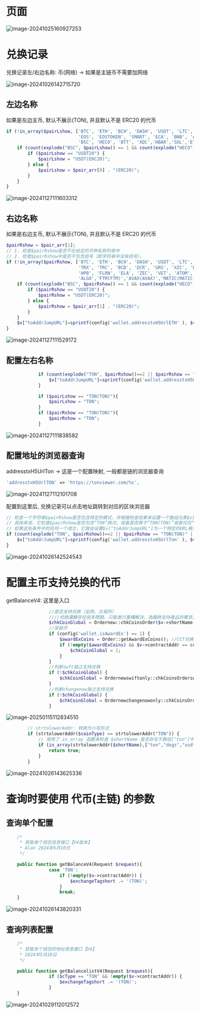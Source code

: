 # 页面

![image-20241025160927253](../../../picture/image-20241024151914253.png)



# 兑换记录

兑换记录左/右边名称: 币(网络) -> 如果是主链币不需要加网络



![image-20241026142715720](../../../picture/image-20241026142715720.png)

## 左边名称

如果是左边主币, 默认不展示(TON), 并且默认不是 ERC20 的代币

```php
if (!in_array($pairLshow, ['BTC', 'ETH', 'BCH', 'DASH', 'USDT', 'LTC', 'DGB', 'ETC', 'XRP', 'CMT', 'XLM', 'BTX', 'BTG', 'DOGE', 'TRX', 'TRC', 'BCD', 'DCR', 'GRS', 'XZC',
                           'EOS', 'EOSTOKEN', 'SMART', 'ECA', 'BNB', 'ADA', 'BSV', 'PTN', 'XVG(XVG)', 'WTC', 'HPB', 'FLRN', 'ELA', 'ZEC', 'VET', 'ATOM', 'XTZ', 'DOT', 'THETA', 'KSM', 'BCHA',
                           'BSC', 'HECO', 'BTT', 'XDC','HBAR','SOL','ETHF','ETHW','ALGO','FTM(FTM)','AVAX(AVAX)','MATIC(MATIC)','CRO',"ARB","TON"])&&count(explode("(",$pairLshow))!=2) {
    if (count(explode("BSC", $pairLshow)) == 1 && count(explode("HECO", $pairLshow)) == 1) {
        if ($pairLshow == "USDT20") {
            $pairLshow = "USDT(ERC20)";
        } else {
            $pairLshow = $pair_arr[0] . "(ERC20)";
        }
    }          
}
```

![image-20241127111603312](../../../picture/image-20241127111603312.png)



## 右边名称

如果是右边主币, 默认不展示(TON), 并且默认不是 ERC20 的代币

```php
$pairRshow = $pair_arr[1];
// 1. 检查$pairRshow是否不在给定的币种名称列表中
// 2. 检查$pairRshow中是否不包含括号（即字符串中没有括号）。
if (!in_array($pairRshow, ['BTC', 'ETH', 'BCH', 'DASH', 'USDT', 'LTC', 'DGB', 'ETC', 'XRP', 'CMT', 'XLM', 'BTX', 'BTG', 'DOGE',
                           'TRX', 'TRC', 'BCD', 'DCR', 'GRS', 'XZC', 'EOS', 'EOSTOKEN', 'SMART', 'ECA', 'BNB', 'ADA', 'BSV', 'PTN', 'XVG(XVG)', 'WTC',
                           'HPB', 'FLRN', 'ELA', 'ZEC', 'VET', 'ATOM', 'XTZ', 'DOT', 'THETA', 'KSM', 'BCHA', 'BSC', 'HECO', 'BTT', 'XDC','HBAR','SOL','ETHF','ETHW',"ARB",
                           'ALGO','FTM(FTM)','AVAX(AVAX)','MATIC(MATIC)','WETH(MATIC)','CRO','TON'])&&count(explode("(",$pairRshow))==1) {
    if (count(explode("BSC", $pairRshow)) == 1 && count(explode("HECO", $pairRshow)) == 1) {
        if ($pairRshow == "USDT20") {
            $pairRshow = "USDT(ERC20)";
        } else {
            $pairRshow = $pair_arr[1] . "(ERC20)";
        }
    }
    $v["toAddrJumpURL"]=sprintf(config('wallet.addresstxH5UrlETH' ), $v["receiptAddr"]);
}
```

![image-20241127111529172](../../../picture/image-20241127111529172.png)

## 配置左右名称

```php
            if (count(explode("TON", $pairRshow))==2 || $pairRshow == "TON(TON)" || $pairRshow == "TON") {
                $v["toAddrJumpURL"]=sprintf(config('wallet.addresstxH5UrlTON' ), $v["receiptAddr"]);
            }

            if ($pairLshow == "TON(TON)"){
                $pairLshow = "TON";
            }
            if ($pairRshow == "TON(TON)"){
                $pairRshow = "TON";
            }
```

![image-20241127111838582](../../../picture/image-20241127111838582.png)



## 配置地址的浏览器查询

 addresstxH5UrlTon -> 这是一个配置映射, 一般都是链的浏览器查询

```php
'addresstxH5UrlTON' => 'https://tonviewer.com/%s',
```

![image-20241127112101708](../../../picture/image-20241127112101708.png)



配置到这里后, 兑换记录可以点击地址跳转到对应的区块浏览器

```php
// 检查一个字符串$pairRshow是否包含特定的模式，并根据检查结果来设置一个数组元素$v["toAddrJumpURL"]的值。
// 具体来说，它检查$pairRshow是否包含“TON”两次，或者是否等于“TON(TON)”或者仅仅“TON”。
// 如果这些条件中的任何一个成立，它就会设置$v["toAddrJumpURL"]为一个特定的URL格式化字符串。
if (count(explode("TON", $pairRshow))==2 || $pairRshow == "TON(TON)" || $pairRshow == "TON") {
    $v["toAddrJumpURL"]=sprintf(config('wallet.addresstxH5UrlTon' ), $v["receiptAddr"]);
}
```

![image-20241026142524543](../../../picture/image-20241026142524543.png)





# 配置主币支持兑换的代币

getBalanceV4: 这里是入口

```php
                //是否支持兑换（全网、交易所）
                ////兌換邏輯存在很多問題，只能進行重構解決，為臨時支持產品的需求。 故後面處理時現將支持的幣種直接寫死，至少要有一家渠道支持才寫（最好寫在支持渠道的業務邏輯裡面）
                $chkCoinGlobal = Ordernew::chkCoinsOrder($v->shortName, $v->name, $cType, $v->contractAddr);
                //奖励币
                if (config('wallet.isAwardEx') == 1) {
                    $awardExCoins = Order::getAwardExCoins(); //CCT兑换支持的币种，验证余额
                    if (!empty($awardExCoins) && $v->contractAddr == config('wallet.awardCoinContractAddr')) {
                        $chkCoinGlobal = 1;
                    }
                }
                //判断swft独立支持兑换
                if (!$chkCoinGlobal) {
                    $chkCoinGlobal = Ordernewswiftonly::chkCoinsOrderswftOnly($v->shortName, $v->name, $cType, $v->contractAddr);
                }
                //判断changenow独立支持兑换
                if (!$chkCoinGlobal) {
                    $chkCoinGlobal = Ordernewchangenowonly::chkCoinsOrderchangenowOnly($v->shortName, $v->name, $cType, $v->contractAddr);
                }
```

![image-20250115112834510](../../../picture/image-20250115112834510.png)

```php
        // strtolowerAddr: 转换为小写形式
        if (strtolowerAddr($coinType) == strtolowerAddr("TON")) {
            // 使用了 in_array 函数来检查 $shortName 是否存在于数组["ton"]中
            if (in_array(strtolowerAddr($shortName),["ton","dogs","usdton","not","hmstr"])) {
                return true;
            }
        }
```

![image-20241026143625336](../../../picture/image-20241026143625336.png)



# 查询时要使用 代币(主链) 的参数

## 查询单个配置

```php
    /*
     * 获取单个钱包信息接口【V4版本】
     * Alan 2024年5月10日
     */

    public function getBalanceV4(Request $request){
				case 'TON':
                    if (!empty($v->contractAddr)) {
                        $exchangeTagshort .= '(TON)';
                    }
                    break;
    }

```

![image-20241026143820331](../../../picture/image-20241026143820331.png)



## 查询列表配置

```php
    /*
     * 获取多个钱包的地址信息接口【V4】
     * 2024年5月10日
     */

    public function getBalancelistV4(Request $request){
                if ($cType == "TON" && !empty($v->contractAddr)) {
                    $exchangeTagshort .= '(TON)';
                }
    }
```

![image-20241029112012572](../../../picture/image-20241029112012572.png)